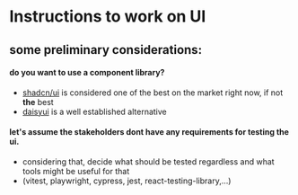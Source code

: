 # Instructions to work on UI

## some preliminary considerations:

#### do you want to use a component library? 
- [shadcn/ui](https://ui.shadcn.com/) is considered one of the best on the market right now, if not **the** best
- [daisyui](https://daisyui.com/) is a well established alternative

#### let's assume the stakeholders dont have any requirements for testing the ui.
- considering that, decide what should be tested regardless and what tools might be useful for that  
- (vitest, playwright, cypress, jest, react-testing-library,...)
